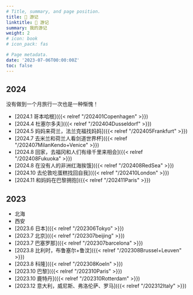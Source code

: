 ```yaml
---
# Title, summary, and page position.
title: 🎒 游记
linktitle: 🎒 游记
summary: 我的游记
weight: 2
# icon: book
# icon_pack: fas

# Page metadata.
date: '2023-07-06T00:00:00Z'
toc: false
---
```


## 2024

没有做到一个月旅行一次也是一种惭愧！

* [2024.1 哥本哈根]({{< relref "/202401Copenhagen" >}})
* [2024.4 杜塞尔多夫]({{< relref "/202404Dusseldorf" >}})
* [2024.5 妈妈来荷兰，法兰克福找妈妈]({{< relref "/202405Frankfurt" >}})
* [2024.7 去米兰和荷兰人看剑道世界杯]({{< relref "/202407MilanKendo+Venice" >}})
* [2024.8 回家，去福冈和人们有缘千里来相会]({{< relref "/202408Fukuoka" >}})
* [2024.8 在没有人的非洲红海挨饿]({{< relref "/202408RedSea" >}})
* [2024.10 去伦敦吃蛋糕找回自我]({{< relref "/202410London" >}})
* [2024.11 和妈妈在巴黎拥抱]({{< relref "/202411Paris" >}})

## 2023

* 北海
* 西安
* [2023.6 日本]({{< relref "/202306Tokyo" >}})
* [2023.7 北京]({{< relref "/202307beijing" >}})
* [2023.7 巴塞罗那]({{< relref "/202307barcelona" >}})
* [2023.8 比利时，布鲁塞尔+鲁汶]({{< relref "/202308Brussel+Leuven" >}})
* [2023.8 科隆]({{< relref "/202308Koeln" >}})
* [2023.10 巴黎]({{< relref "/202310Paris" >}})
* [2023.10 鹿特丹]({{< relref "/202310Rotterdam" >}})
* [2023.12 意大利，威尼斯、弗洛伦萨、罗马]({{< relref "/202312Italy" >}})